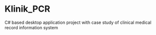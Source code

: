 # Klinik_PCR
C# based desktop application project with case study of clinical medical record information system
